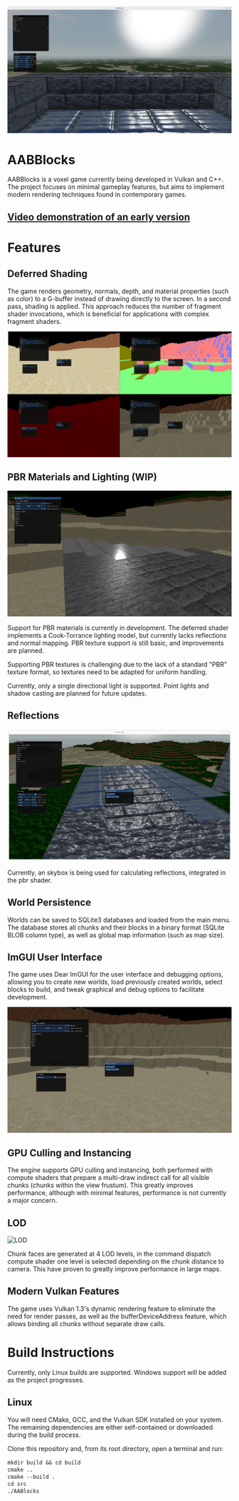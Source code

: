 ![screenshot of the game](screenshots/banner.png)

# AABBlocks

AABBlocks is a voxel game currently being developed in Vulkan and C++.  
The project focuses on minimal gameplay features, but aims to implement modern rendering techniques found in contemporary games.

## [Video demonstration of an early version](https://www.youtube.com/watch?v=L_QHcuafhk8)

# Features

## Deferred Shading

The game renders geometry, normals, depth, and material properties (such as color) to a G-buffer instead of drawing directly to the screen. In a second pass, shading is applied. This approach reduces the number of fragment shader invocations, which is beneficial for applications with complex fragment shaders.

![g-buffer (albedo, normals and material) and actual frame.](screenshots/g-buffer.png)

## PBR Materials and Lighting (WIP)

![PBR](screenshots/pbr.png)

Support for PBR materials is currently in development. The deferred shader implements a Cook-Torrance lighting model, but currently lacks reflections and normal mapping. PBR texture support is still basic, and improvements are planned.

Supporting PBR textures is challenging due to the lack of a standard "PBR" texture format, so textures need to be adapted for uniform handling.

Currently, only a single directional light is supported. Point lights and shadow casting are planned for future updates.

## Reflections
![Reflections](screenshots/normals.png)

Currently, an skybox is being used for calculating reflections, integrated in the pbr shader.

## World Persistence

Worlds can be saved to SQLite3 databases and loaded from the main menu.  
The database stores all chunks and their blocks in a binary format (SQLite BLOB column type), as well as global map information (such as map size).

## ImGUI User Interface

The game uses Dear ImGUI for the user interface and debugging options, allowing you to create new worlds, load previously created worlds, select blocks to build, and tweak graphical and debug options to facilitate development.

![User interface with ImGui](screenshots/imgui_sample.png)

## GPU Culling and Instancing

The engine supports GPU culling and instancing, both performed with compute shaders that prepare a multi-draw indirect call for all visible chunks (chunks within the view frustum). This greatly improves performance, although with minimal features, performance is not currently a major concern.

## LOD

![LOD](screenshots/lod.png)

Chunk faces are generated at 4 LOD levels, in the command dispatch
compute shader one level is selected depending on the chunk distance to camera. This have proven to greatly improve performance in large maps.

## Modern Vulkan Features

The game uses Vulkan 1.3's dynamic rendering feature to eliminate the need for render passes, as well as the bufferDeviceAddress feature, which allows binding all chunks without separate draw calls.

# Build Instructions

Currently, only Linux builds are supported. Windows support will be added as the project progresses.

## Linux

You will need CMake, GCC, and the Vulkan SDK installed on your system. The remaining dependencies are either self-contained or downloaded during the build process.

Clone this repository and, from its root directory, open a terminal and run:

```
mkdir build && cd build
cmake ..
cmake --build .
cd src
./AABlocks
```